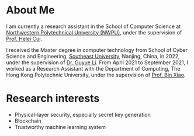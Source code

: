 # About Me
I am currently a research assistant in the School of Computer Science at [Northwestern Polytechnical University (NWPU)](https://www.nwpu.edu.cn/), under the supervision of [Prof. Helei Cui](https://helei.pro/).
 
I received the Master degree in computer technology from School of Cyber Science and Engineering, [Southeast University](https://www.seu.edu.cn/), Nanjing, China, in 2022, under the supervision of [Dr. Guyue Li](https://cyber.seu.edu.cn/_s303/lgy1/list.psp). From April 2021 to September 2021, I worked as a Research Assistant with the Department of Computing, The Hong Kong Polytechnic University, under the supervision of [Prof. Bin Xiao](https://www4.comp.polyu.edu.hk/~csbxiao/).

# Research interests 
* Physical-layer security, especially secret key generation
* Blockchain
* Trustworthy machine learning system
